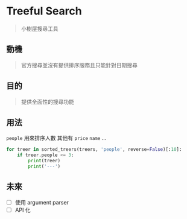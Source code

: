 # Treeful Search

> 小樹屋搜尋工具

## 動機

> 官方搜尋並沒有提供排序服務且只能針對日期搜尋

## 目的

> 提供全面性的搜尋功能

## 用法

`people` 用來排序人數
其他有 `price` `name` ...

```python
for treer in sorted_treers(treers, 'people', reverse=False)[:10]:
    if treer.people <= 3:
        print(treer)
        print('---')
```

## 未來

* [ ] 使用 argument parser
* [ ] API 化